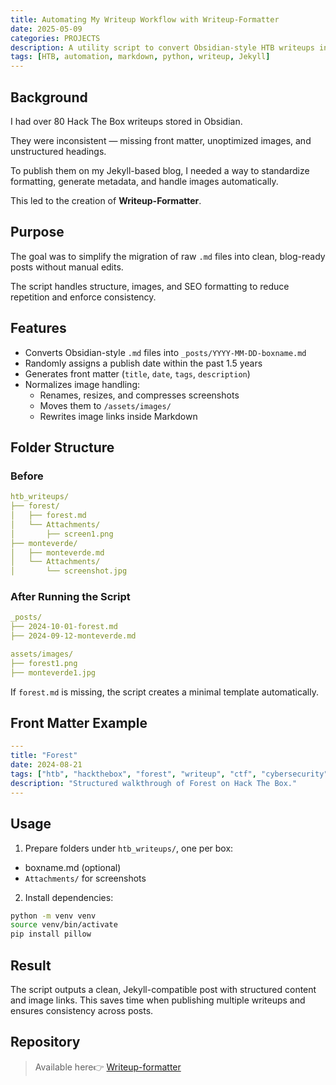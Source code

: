 ```yaml
---
title: Automating My Writeup Workflow with Writeup-Formatter
date: 2025-05-09
categories: PROJECTS
description: A utility script to convert Obsidian-style HTB writeups into Jekyll-compatible Markdown files with SEO metadata and image optimization.
tags: [HTB, automation, markdown, python, writeup, Jekyll]
---
```


## Background

I had over 80 Hack The Box writeups stored in Obsidian.  

They were inconsistent — missing front matter, unoptimized images, and unstructured headings.  

To publish them on my Jekyll-based blog, I needed a way to standardize formatting, generate metadata, and handle images automatically.

This led to the creation of **Writeup-Formatter**.

## Purpose

The goal was to simplify the migration of raw `.md` files into clean, blog-ready posts without manual edits.  

The script handles structure, images, and SEO formatting to reduce repetition and enforce consistency.

## Features

- Converts Obsidian-style `.md` files into `_posts/YYYY-MM-DD-boxname.md`
- Randomly assigns a publish date within the past 1.5 years
- Generates front matter (`title`, `date`, `tags`, `description`)
- Normalizes image handling:
  - Renames, resizes, and compresses screenshots
  - Moves them to `/assets/images/`
  - Rewrites image links inside Markdown

## Folder Structure

### Before

```yaml
htb_writeups/
├── forest/
│   ├── forest.md
│   └── Attachments/
│       ├── screen1.png
├── monteverde/
│   ├── monteverde.md
│   └── Attachments/
│       └── screenshot.jpg
```

### After Running the Script

```yaml
_posts/
├── 2024-10-01-forest.md
├── 2024-09-12-monteverde.md

assets/images/
├── forest1.png
├── monteverde1.jpg
```

If `forest.md` is missing, the script creates a minimal template automatically.

## Front Matter Example

```yaml
---
title: "Forest"
date: 2024-08-21
tags: ["htb", "hackthebox", "forest", "writeup", "ctf", "cybersecurity"]
description: "Structured walkthrough of Forest on Hack The Box."
---
```

## Usage
1. Prepare folders under `htb_writeups/`, one per box:
- boxname.md (optional)
- `Attachments/` for screenshots
2. Install dependencies:

```bash
python -m venv venv
source venv/bin/activate
pip install pillow
```

## Result

The script outputs a clean, Jekyll-compatible post with structured content and image links.
This saves time when publishing multiple writeups and ensures consistency across posts.

## Repository

>Available here👉 [Writeup-formatter](github.com/schoi1337/writeup-formatter)

